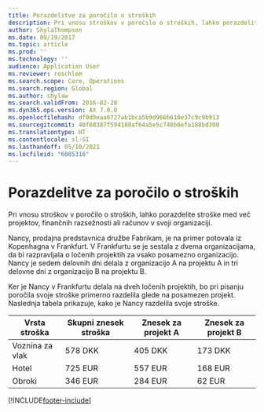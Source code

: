 ```yaml
---
title: Porazdelitve za poročilo o stroških
description: Pri vnosu stroškov v poročilo o stroških, lahko porazdelite stroške med več projektov, pravnih oseb ali računov v svoji organizaciji.
author: ShylaThompson
ms.date: 09/19/2017
ms.topic: article
ms.prod: ''
ms.technology: ''
audience: Application User
ms.reviewer: roschlom
ms.search.scope: Core, Operations
ms.search.region: Global
ms.author: shylaw
ms.search.validFrom: 2016-02-28
ms.dyn365.ops.version: AX 7.0.0
ms.openlocfilehash: df0d9eaa6727ab1bca5b9d966b610e37c9c9b913
ms.sourcegitcommit: 40f68387f594180af64a5e5c748b6efa188bd300
ms.translationtype: HT
ms.contentlocale: sl-SI
ms.lasthandoff: 05/10/2021
ms.locfileid: "6005316"
---
```

# <a name="expense-report-distributions"></a>Porazdelitve za poročilo o stroških

Pri vnosu stroškov v poročilo o stroških, lahko porazdelite stroške med več projektov, finančnih razsežnosti ali računov v svoji organizaciji.

Nancy, prodajna predstavnica družbe Fabrikam, je na primer potovala iz Kopenhagna v Frankfurt. V Frankfurtu se je sestala z dvema organizacijama, da bi razpravljala o ločenih projektih za vsako posamezno organizacijo. Nancy je sedem delovnih dni delala z organizacijo A na projektu A in tri delovne dni z organizacijo B na projektu B.

Ker je Nancy v Frankfurtu delala na dveh ločenih projektih, bo pri pisanju poročila svoje stroške primerno razdelila glede na posamezen projekt. Naslednja tabela prikazuje, kako je Nancy razdelila svoje stroške.


| Vrsta stroška | Skupni znesek stroška|Znesek za projekt A| Znesek za projekt B |
|--------------|---------------------|-------------------------------|---------------------------------|
|Voznina za vlak   |578 DKK              |405 DKK                        |173 DKK                          |
|Hotel         |725 EUR              |557 EUR                        |168 EUR                          |
|Obroki         |346 EUR              |284 EUR                        |62 EUR                           |



[!INCLUDE[footer-include](../includes/footer-banner.md)]